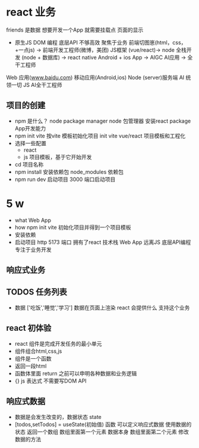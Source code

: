 #  react 业务
friends 是数据
想要开发一个App
就需要挂载点
页面的显示
- 原生JS
 DOM 编程
 底层API 不够高效
 聚焦于业务
 前端切图崽(html，css，+一点js) -> 前端开发工程师(微博，美团) JS框架 (vue/react)-> node 全栈开发 (node + 数据库) -> react native Android + ios App -> AIGC AI应用 -> 全干工程师  

 Web 应用(www.baidu.com)  移动应用(Android,ios)
 Node (server)服务端  AI 统领一切 JS AI全干工程师 

 ## 项目的创建
- npm 是什么？ node package manager
  node 包管理器 安装react package App开发能力
- npm init vite
  按vite 模板初始化项目 init
  vite vue/react 项目模板和工程化
- 选择一些配置
  - react
  - js 
  项目模板，基于它开始开发 
- cd 项目名称
- npm install 安装依赖包
  node_modules 依赖包
- npm run dev 启动项目
  3000 端口启动项目


# 5 w
- what Web App
- how npm init vite 初始化项目并得到一个项目模板
- 安装依赖
- 启动项目 http 5173 端口  拥有了react 技术栈 Web App
远离JS 底层API编程 专注于业务开发

## 响应式业务
## TODOS 任务列表
   - 数据 ['吃饭','睡觉','学习']
     数据在页面上渲染 react 会提供什么 支持这个业务 



## react 初体验
- react 组件是完成开发任务的最小单元
- 组件组合html,css,js 
- 组件是一个函数
- 返回一段html 
- 函数体里面 return 之前可以申明各种数据和业务逻辑
- {} js 表达式  不需要写DOM API 


## 响应式数据
- 数据是会发生改变的，数据状态 state
- [todos,setTodos] = useState(初始值) 函数  可以定义响应式数据 使用数据的状态 返回一个数组
  数组里面第一个元素 数据本身
  数组里面第二个元素 修改数据的方法

